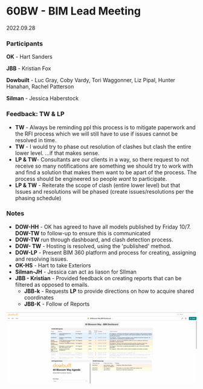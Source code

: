 # 60BW - BIM Lead Meeting

2022.09.28



### Participants

**OK** - Hart Sanders

**JBB** - Kristian Fox

**Dowbuilt** - Luc Gray, Coby Vardy, Tori Waggonner, Liz Pipal, Hunter Hanahan, Rachel Patterson

**Silman** - Jessica Haberstock



### Feedback: TW & LP 

- **TW** - Always be reminding ppl this process is to mitigate paperwork and the RFI process which we will still have to use if issues cannot be resolved in time.
- **TW** - I would try to phase out resolution of clashes but clash the entire lower level. ...if that makes sense.
- **LP & TW**- Consultants are our clients in a way, so there request to not receive so many notifications are something we should try to work with and find a solution that makes them want to be apart of the process. The process should be engineered so people *want* to participate.
- **LP & TW** - Reiterate the scope of clash (entire lower level) but that Issues and resolutions will be phased (create issues/resolutions per the phasing schedule)

### Notes

- **DOW-HH** - OK has agreed to have all models published by Friday 10/7. **DOW-TW** to follow-up to ensure this is communicated
- **DOW-TW** run through dashboard, and clash detection process.
- **DOW- TW** - Hosting is resolved, using the 'published' method.
- **DOW-LP** - Present BIM 360 platform and process for creating, assigning and resolving issues.
- **OK-HS** - Hart to take Exteriors
- **Silman-JH** - Jessica can act as liason for SIlman
- **JBB - Kristian** - Provided feedback on creating reports that can be filtered as opposed to emails.
  - **JBB-k** - Requests **LP** to provide directions on how to acquire shared coordinates
  - **JBB-K** - Follow of Reports


![image-20220928084456365](assets/2022.09.28_60BW_BIM%20Lead___assets/image-20220928084456365.png)






